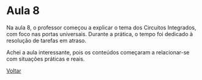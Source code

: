 # Aula 8

Na aula 8, o professor começou a explicar o tema dos Circuitos Integrados, com foco nas portas universais. 
Durante a prática, o tempo foi dedicado à resolução de tarefas em atraso.

Achei a aula interessante, pois os conteúdos começaram a relacionar-se com situações práticas e reais.

[Voltar](../readme.md)
